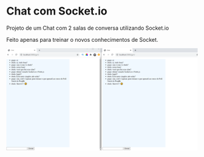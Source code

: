 # Chat com Socket.io

Projeto de um Chat com 2 salas de conversa utilizando Socket.io

Feito apenas para treinar o novos conhecimentos de Socket.

![Screenshot](Chat.png)
